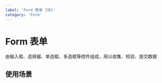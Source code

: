 ```yaml
---
label: 'Form 表单 [待]'
category: 'Form'
---
```


# Form 表单

由输入框、选择器、单选框、多选框等控件组成，用以收集、校验、提交数据

## 使用场景
